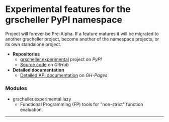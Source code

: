 # Experimental features for the grscheller PyPI namespace

Project will forever be Pre-Alpha. If a feature matures it will be
migrated to another grscheller project, become another of the namespace
projects, or its own standalone project.

* **Repositories**
  * [grscheller.experimental][1] project on *PyPI*
  * [Source code][2] on *GitHub*
* **Detailed documentation**
  * [Detailed API documentation][3] on *GH-Pages*

### Modules

* grscheller.experimental.lazy
  * Functional Programming (FP) tools for "non-strict" function evaluation.

---

[1]: https://pypi.org/project/grscheller.experimental/
[2]: https://github.com/grscheller/experimental/
[3]: https://grscheller.github.io/grscheller-pypi-namespace-docs/experimental/
